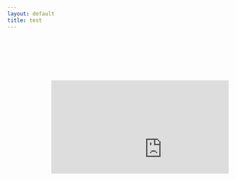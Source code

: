 ```yaml
---
layout: default 
title: test
---
```

<html>

<head>
<style> 
.video-container { position: relative; padding-bottom: 56.25%; padding-top: 30px; height: 0; overflow: hidden; } 
.video-container iframe { position: absolute; top:100; left: 100; width: 100%; height: 100%; } 
</style>
<script>
$('.x-frame.video').each(function() {
          $(this).after("<iframe class=\"video\" src=\" + ($(this).attr('data-video')) + "\" frameborder=\"0\"></iframe>");
          });
</script>
</head>

<body>

<div class="video-container">
<iframe width="480" height="360" src="https://www.bilibili.com/video/BV19E411f7pN" frameborder="0"> </iframe>
</div>

<div class="video-container">
<div class="x-frame video" data-video="https://www.bilibili.com/video/BV19E411f7pN"> 
</div>

</body>

</html>
